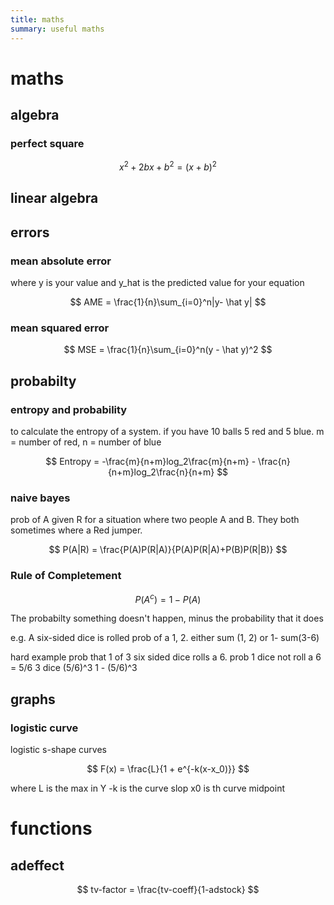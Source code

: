 ```yaml
---
title: maths
summary: useful maths
---
```


# maths

## algebra

### **perfect square**

$$
x^2 + 2bx + b^2 = (x+b)^2
$$


## linear algebra

## errors 

### mean absolute error

where y is your value and y_hat is the predicted value for your equation

$$
AME = \frac{1}{n}\sum_{i=0}^n|y- \hat y|
$$

### mean squared error

$$
MSE = \frac{1}{n}\sum_{i=0}^n(y - \hat y)^2
$$


## probabilty

### entropy and probability

to calculate the entropy of a system.
if you have 10 balls 5 red and 5 blue. m = number of red, n = number of blue

$$
Entropy = -\frac{m}{n+m}log_2\frac{m}{n+m} - \frac{n}{n+m}log_2\frac{n}{n+m}
$$

### naive bayes

prob of A given R
for a situation where two people A and B. They both sometimes where a Red jumper.


$$
P(A|R) = \frac{P(A)P(R|A)}{P(A)P(R|A)+P(B)P(R|B)}
$$



### **Rule of Completement**


$$
P(A^c) = 1 - P(A)
$$

The probabilty something doesn't happen, minus the probability that it does

e.g.
A six-sided dice is rolled
prob of a 1, 2. either sum (1, 2) or 1- sum(3-6)

hard example
prob that 1 of 3 six sided dice rolls a 6.
prob 1 dice not roll a 6 = 5/6 
3 dice (5/6)^3
1 - (5/6)^3


## graphs

### logistic curve 

logistic s-shape curves

$$
F(x) = \frac{L}{1 + e^{-k(x-x_0)}}
$$

where L is the max in Y
-k is the curve slop
x0 is th curve midpoint



# functions

## **adeffect**

$$
tv-factor = \frac{tv-coeff}{1-adstock}
$$

